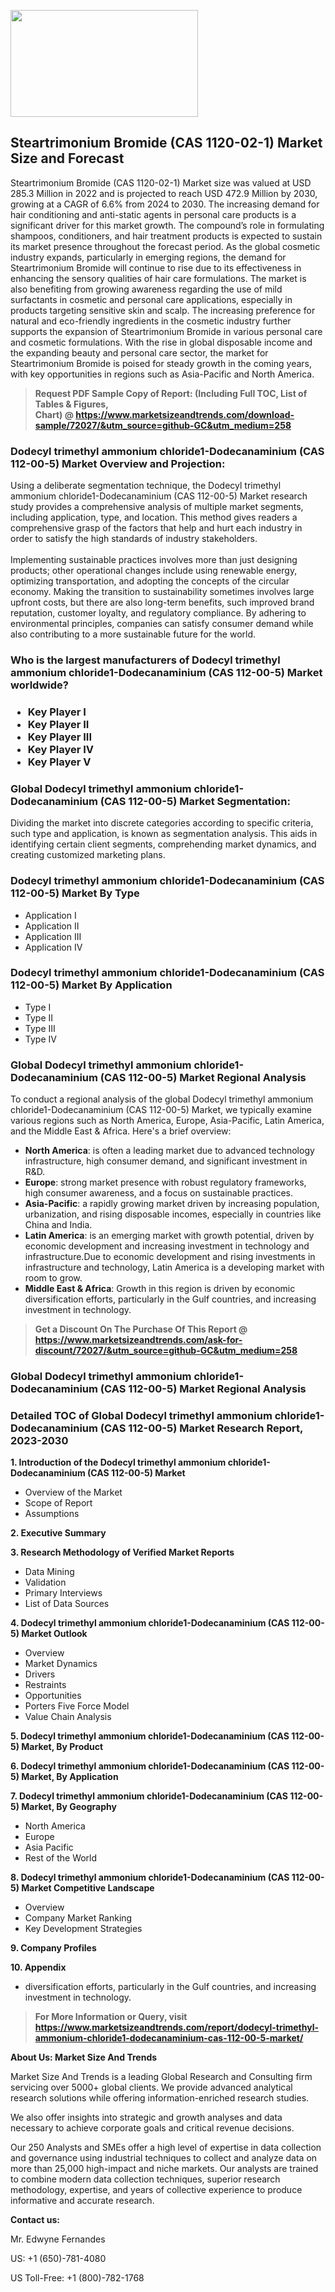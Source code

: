 <p><img class="alignnone size-medium wp-image-20088" src="https://ffe5etoiles.com/wp-content/uploads/2024/12/MST1-300x171.png" alt="" width="300" height="171" /></p><h2>Steartrimonium Bromide (CAS 1120-02-1) Market Size and Forecast</h2> <p>Steartrimonium Bromide (CAS 1120-02-1) Market size was valued at USD 285.3 Million in 2022 and is projected to reach USD 472.9 Million by 2030, growing at a CAGR of 6.6% from 2024 to 2030. The increasing demand for hair conditioning and anti-static agents in personal care products is a significant driver for this market growth. The compound’s role in formulating shampoos, conditioners, and hair treatment products is expected to sustain its market presence throughout the forecast period. As the global cosmetic industry expands, particularly in emerging regions, the demand for Steartrimonium Bromide will continue to rise due to its effectiveness in enhancing the sensory qualities of hair care formulations. The market is also benefiting from growing awareness regarding the use of mild surfactants in cosmetic and personal care applications, especially in products targeting sensitive skin and scalp. The increasing preference for natural and eco-friendly ingredients in the cosmetic industry further supports the expansion of Steartrimonium Bromide in various personal care and cosmetic formulations. With the rise in global disposable income and the expanding beauty and personal care sector, the market for Steartrimonium Bromide is poised for steady growth in the coming years, with key opportunities in regions such as Asia-Pacific and North America.</p> </p><blockquote id="" class=""><strong>Request PDF Sample Copy of Report: (Including Full TOC, List of Tables &amp; Figures, Chart)&nbsp;@&nbsp;<strong><a href="https://www.marketsizeandtrends.com/download-sample/72027/&utm_source=github-GC&utm_medium=258" target="_blank">https://www.marketsizeandtrends.com/download-sample/72027/&utm_source=github-GC&utm_medium=258</a></strong></strong></blockquote><h3 id="" class="">Dodecyl trimethyl ammonium chloride1-Dodecanaminium (CAS 112-00-5) Market&nbsp;Overview and Projection:</h3><p id="" class="">Using a deliberate segmentation technique, the Dodecyl trimethyl ammonium chloride1-Dodecanaminium (CAS 112-00-5) Market research study provides a comprehensive analysis of multiple market segments, including application, type, and location. This method gives readers a comprehensive grasp of the factors that help and hurt each industry in order to satisfy the high standards of industry stakeholders. <br /> <br />Implementing sustainable practices involves more than just designing products; other operational changes include using renewable energy, optimizing transportation, and adopting the concepts of the circular economy. Making the transition to sustainability sometimes involves large upfront costs, but there are also long-term benefits, such improved brand reputation, customer loyalty, and regulatory compliance. By adhering to environmental principles, companies can satisfy consumer demand while also contributing to a more sustainable future for the world.</p><h3 id="" class="">Who is the largest manufacturers of&nbsp;Dodecyl trimethyl ammonium chloride1-Dodecanaminium (CAS 112-00-5) Market worldwide?</h3><h3 class=""><p><ul><li>Key Player I </li><li> Key Player II </li><li> Key Player III </li><li> Key Player IV </li><li> Key Player V</li></ul></p></h3><h3 id="" class="">Global&nbsp;Dodecyl trimethyl ammonium chloride1-Dodecanaminium (CAS 112-00-5) Market Segmentation:</h3><p id="" class="">Dividing the market into discrete categories according to specific criteria, such type and application, is known as segmentation analysis. This aids in identifying certain client segments, comprehending market dynamics, and creating customized marketing plans.</p><h3 id="" class="">Dodecyl trimethyl ammonium chloride1-Dodecanaminium (CAS 112-00-5) Market&nbsp;By Type</h3><p><p><ul><li>Application I</li><li> Application II</li><li> Application III</li><li> Application IV</p></li></ul></p></p><h3 id="" class="">Dodecyl trimethyl ammonium chloride1-Dodecanaminium (CAS 112-00-5) Market&nbsp;By Application</h3><p class=""><p><ul><li>Type I</li><li> Type II</li><li> Type III</li><li> Type IV</li></ul></p></p><h3 id="" class="">Global Dodecyl trimethyl ammonium chloride1-Dodecanaminium (CAS 112-00-5) Market Regional Analysis</h3><p id="" class="">To conduct a regional analysis of the global Dodecyl trimethyl ammonium chloride1-Dodecanaminium (CAS 112-00-5) Market, we typically examine various regions such as North America, Europe, Asia-Pacific, Latin America, and the Middle East &amp; Africa. Here's a brief overview:</p><ul><li><strong>North America</strong>: is often a leading market due to advanced technology infrastructure, high consumer demand, and significant investment in R&amp;D.</li><li><strong>Europe</strong>: strong market presence with robust regulatory frameworks, high consumer awareness, and a focus on sustainable practices.</li><li><strong>Asia-Pacific</strong>: a rapidly growing market driven by increasing population, urbanization, and rising disposable incomes, especially in countries like China and India.</li><li><strong>Latin America</strong>: is an emerging market with growth potential, driven by economic development and increasing investment in technology and infrastructure.Due to economic development and rising investments in infrastructure and technology, Latin America is a developing market with room to grow.</li><li><strong>Middle East &amp; Africa</strong>: Growth in this region is driven by economic diversification efforts, particularly in the Gulf countries, and increasing investment in technology.</li></ul><blockquote id="" class=""><strong>Get a Discount On The Purchase Of This Report @ <strong><a href="https://www.marketsizeandtrends.com/ask-for-discount/72027/&utm_source=github-GC&utm_medium=258" target="_blank">https://www.marketsizeandtrends.com/ask-for-discount/72027/&utm_source=github-GC&utm_medium=258</a></strong></strong></blockquote><h3 id="" class="">Global Dodecyl trimethyl ammonium chloride1-Dodecanaminium (CAS 112-00-5) Market Regional Analysis</h3><h3 id="" class="">Detailed TOC of Global Dodecyl trimethyl ammonium chloride1-Dodecanaminium (CAS 112-00-5) Market Research Report, 2023-2030</h3><p id="" class=""><strong>1. Introduction of the Dodecyl trimethyl ammonium chloride1-Dodecanaminium (CAS 112-00-5) Market</strong></p><ul><li>Overview of the Market</li><li>Scope of Report</li><li>Assumptions</li></ul><p id="" class=""><strong>2. Executive Summary</strong></p><p id="" class=""><strong>3. Research Methodology of Verified Market Reports</strong></p><ul><li>Data Mining</li><li>Validation</li><li>Primary Interviews</li><li>List of Data Sources</li></ul><p id="" class=""><strong>4. Dodecyl trimethyl ammonium chloride1-Dodecanaminium (CAS 112-00-5) Market Outlook</strong></p><ul><li>Overview</li><li>Market Dynamics</li><li>Drivers</li><li>Restraints</li><li>Opportunities</li><li>Porters Five Force Model</li><li>Value Chain Analysis</li></ul><p id="" class=""><strong>5. Dodecyl trimethyl ammonium chloride1-Dodecanaminium (CAS 112-00-5) Market, By Product</strong></p><p id="" class=""><strong>6. Dodecyl trimethyl ammonium chloride1-Dodecanaminium (CAS 112-00-5) Market, By Application</strong></p><p id="" class=""><strong>7. Dodecyl trimethyl ammonium chloride1-Dodecanaminium (CAS 112-00-5) Market, By Geography</strong></p><ul><li>North America</li><li>Europe</li><li>Asia Pacific</li><li>Rest of the World</li></ul><p id="" class=""><strong>8. Dodecyl trimethyl ammonium chloride1-Dodecanaminium (CAS 112-00-5) Market Competitive Landscape</strong></p><ul><li>Overview</li><li>Company Market Ranking</li><li>Key Development Strategies</li></ul><p id="" class=""><strong>9. Company Profiles</strong></p><p id="" class=""><strong>10. Appendix</strong></p><ul><li>diversification efforts, particularly in the Gulf countries, and increasing investment in technology.</li></ul><blockquote id="" class=""><strong>For More Information or Query, visit <strong><strong><a href="https://www.marketsizeandtrends.com/report/dodecyl-trimethyl-ammonium-chloride1-dodecanaminium-cas-112-00-5-market/" target="_blank">https://www.marketsizeandtrends.com/report/dodecyl-trimethyl-ammonium-chloride1-dodecanaminium-cas-112-00-5-market/</a></strong></strong></strong></blockquote><p id="" class=""><strong>About Us: Market Size And Trends</strong></p><p id="" class="">Market Size And Trends is a leading Global Research and Consulting firm servicing over 5000+ global clients. We provide advanced analytical research solutions while offering information-enriched research studies.</p><p id="" class="">We also offer insights into strategic and growth analyses and data necessary to achieve corporate goals and critical revenue decisions.</p><p id="" class="">Our 250 Analysts and SMEs offer a high level of expertise in data collection and governance using industrial techniques to collect and analyze data on more than 25,000 high-impact and niche markets. Our analysts are trained to combine modern data collection techniques, superior research methodology, expertise, and years of collective experience to produce informative and accurate research.</p><p id="" class=""><strong>Contact us:</strong></p><p id="" class="">Mr. Edwyne Fernandes</p><p id="" class="">US: +1 (650)-781-4080</p><p id="" class="">US Toll-Free: +1 (800)-782-1768</p>
